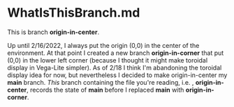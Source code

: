 WhatIsThisBranch.md
===
This is branch **origin-in-center**.

Up until 2/16/2022, I always put the origin (0,0) in the center of the
environment.  At that point I created a new branch **origin-in-corner**
that put (0,0) in the lower left corner (because I thought it might make
toroidal display in Vega-Lite simpler).  As of 2/18 I think I'm
abandoning the toroidal display idea for now, but nevertheless I decided
to make origin-in-center my **main** branch.  *This* branch containing
the file you're reading, i.e. , **origin-in-center**, records the state
of **main** before I replaced **main** with **origin-in-corner**.
